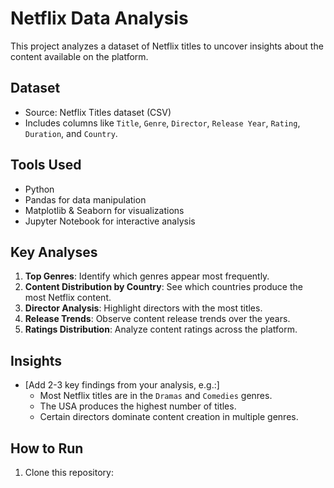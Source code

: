 # Netflix Data Analysis

This project analyzes a dataset of Netflix titles to uncover insights about the content available on the platform.

## Dataset
- Source: Netflix Titles dataset (CSV)
- Includes columns like `Title`, `Genre`, `Director`, `Release Year`, `Rating`, `Duration`, and `Country`.

## Tools Used
- Python
- Pandas for data manipulation
- Matplotlib & Seaborn for visualizations
- Jupyter Notebook for interactive analysis

## Key Analyses
1. **Top Genres**: Identify which genres appear most frequently.
2. **Content Distribution by Country**: See which countries produce the most Netflix content.
3. **Director Analysis**: Highlight directors with the most titles.
4. **Release Trends**: Observe content release trends over the years.
5. **Ratings Distribution**: Analyze content ratings across the platform.

## Insights
- [Add 2-3 key findings from your analysis, e.g.:]
  - Most Netflix titles are in the `Dramas` and `Comedies` genres.
  - The USA produces the highest number of titles.
  - Certain directors dominate content creation in multiple genres.

## How to Run
1. Clone this repository:

